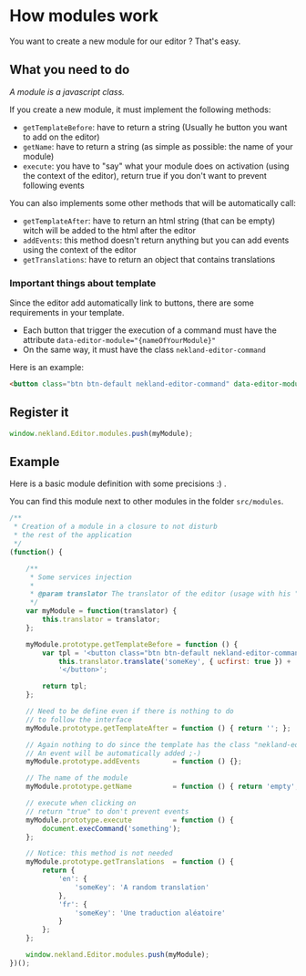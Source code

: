 How modules work
================

You want to create a new module for our editor ? That's easy.

What you need to do
-------------------

*A module is a javascript class.*


If you create a new module, it must implement the following methods:
* `getTemplateBefore`: have to return a string (Usually he button you want to add on the editor)
* `getName`: have to return a string (as simple as possible: the name of your module)
* `execute`: you have to "say" what your module does on activation (using the context of the editor), return true if you don't want to prevent following events

You can also implements some other methods that will be automatically call:
* `getTemplateAfter`: have to return an html string (that can be empty) witch will be added to the html after the editor
* `addEvents`: this method doesn't return anything but you can add events using the context of the editor
* `getTranslations`: have to return an object that contains translations

### Important things about **template**

Since the editor add automatically link to buttons, there are some requirements in your template.
* Each button that trigger the execution of a command must have the attribute `data-editor-module="{nameOfYourModule}"`
* On the same way, it must have the class `nekland-editor-command`

Here is an example:

```html
<button class="btn btn-default nekland-editor-command" data-editor-module="{nameOfYourModule}"></button>
```

Register it
-----------

```javascript
window.nekland.Editor.modules.push(myModule);
```

Example
-------

Here is a basic module definition with some precisions :) .

You can find this module next to other modules in the folder `src/modules`.

```javascript
/**
 * Creation of a module in a closure to not disturb
 * the rest of the application
 */
(function() {

    /**
     * Some services injection
     *
     * @param translator The translator of the editor (usage with his "translate" method)
     */
    var myModule = function(translator) {
        this.translator = translator;
    };

    myModule.prototype.getTemplateBefore = function () {
        var tpl = '<button class="btn btn-default nekland-editor-command" data-editor-module="' + this.getName() + '">' +
            this.translator.translate('someKey', { ucfirst: true }) +
            '</button>';

        return tpl;
    };

    // Need to be define even if there is nothing to do
    // to follow the interface
    myModule.prototype.getTemplateAfter = function () { return ''; };

    // Again nothing to do since the template has the class "nekland-editor-command"
    // An event will be automatically added ;-)
    myModule.prototype.addEvents        = function () {};

    // The name of the module
    myModule.prototype.getName          = function () { return 'empty'; };

    // execute when clicking on
    // return "true" to don't prevent events
    myModule.prototype.execute          = function () {
        document.execCommand('something');
    };

    // Notice: this method is not needed
    myModule.prototype.getTranslations  = function () {
        return {
            'en': {
                'someKey': 'A random translation'
            },
            'fr': {
                'someKey': 'Une traduction aléatoire'
            }
        };
    };

    window.nekland.Editor.modules.push(myModule);
})();
```
